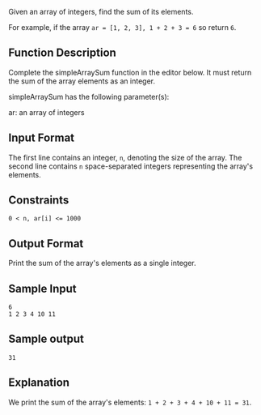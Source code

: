 Given an array of integers, find the sum of its elements.

For example, if the array `ar = [1, 2, 3], 1 + 2 + 3 = 6` so return `6`.

## Function Description

Complete the simpleArraySum function in the editor below. It must return the sum of the array elements as an integer.

simpleArraySum has the following parameter(s):

ar: an array of integers

## Input Format

The first line contains an integer, `n`, denoting the size of the array.
The second line contains `n` space-separated integers representing the array's elements.


## Constraints

`0 < n, ar[i] <= 1000`


## Output Format

Print the sum of the array's elements as a single integer.


## Sample Input

```
6
1 2 3 4 10 11
```

## Sample output

`31`


## Explanation

We print the sum of the array's elements: `1 + 2 + 3 + 4 + 10 + 11 = 31`.
